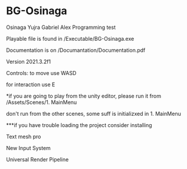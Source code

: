 # BG-Osinaga
Osinaga Yujra Gabriel Alex  Programming test

Playable file is found in /Executable/BG-Osinaga.exe

Documentation is on /Documantation/Documentation.pdf

Version 2021.3.2f1

Controls:
to move use WASD

for interaction use E

*if you are going to play from the unity editor, please run it from /Assets/Scenes/1. MainMenu

don't run from the other scenes, some suff is initializxed in 1. MainMenu

***if you have trouble loading the project consider installing

Text mesh pro

New Input System 

Universal Render Pipeline
